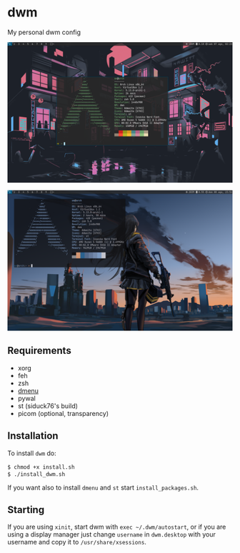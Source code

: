 # dwm
My personal dwm config

![screen1](/screenshots/screen2.png)

![screen2](/screenshots/screen3.png)

## Requirements
- xorg
- feh
- zsh
- [dmenu](https://github.com/FrancescoXD/dmenu)
- pywal
- st (siduck76's build)
- picom (optional, transparency)

## Installation
To install `dwm` do:

```
$ chmod +x install.sh
$ ./install_dwm.sh
```

If you want also to install `dmenu` and `st` start `install_packages.sh`.

## Starting
If you are using ```xinit```, start dwm with ```exec ~/.dwm/autostart```, or if you are using a display manager just change ```username``` in ```dwm.desktop``` with your username and copy it to ```/usr/share/xsessions```.
